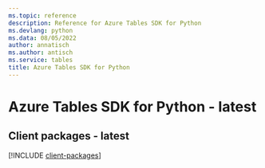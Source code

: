 ```yaml
---
ms.topic: reference
description: Reference for Azure Tables SDK for Python
ms.devlang: python
ms.data: 08/05/2022
author: annatisch
ms.author: antisch
ms.service: tables
title: Azure Tables SDK for Python
---
```

# Azure Tables SDK for Python - latest

## Client packages - latest
[!INCLUDE [client-packages](tables-client-index.md)]